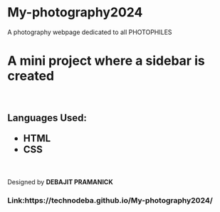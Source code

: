 # My-photography2024
A photography webpage dedicated to all PHOTOPHILES
<h1>A mini project where a sidebar is created</h1>
<br>
<h2>Languages Used:
<ul>
  <li>HTML</li>
  <li>CSS</li>
</ul></h2>
<br>
<p>Designed by <b>DEBAJIT PRAMANICK</b></p>
<h3>Link:https://technodeba.github.io/My-photography2024/</h3>
